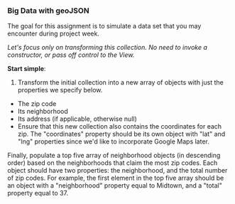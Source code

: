 ### Big Data with geoJSON

The goal for this assignment is to simulate a data set that you may
encounter during project week.

_Let's focus only on transforming this collection. No need to
invoke a constructor, or pass off control to the View._

**Start simple**:

1. Transform the initial collection into
a new array of objects with just the properties we specify below.

- The zip code
- Its neighborhood
- Its address (if applicable, otherwise null)
- Ensure that this new collection also contains the coordinates for each zip. The "coordinates" property should be its own object with "lat" and "lng" properties since we'd like to incorporate Google Maps later.

Finally, populate a top five array of neighborhood objects (in descending order) based on the neighborhoods that claim the most zip codes. Each object should have two properties: the neighborhood, and the total number of zip codes. For example, the first element in the top five array should be an object with a "neighborhood" property equal to Midtown, and a "total" property equal to 37.
